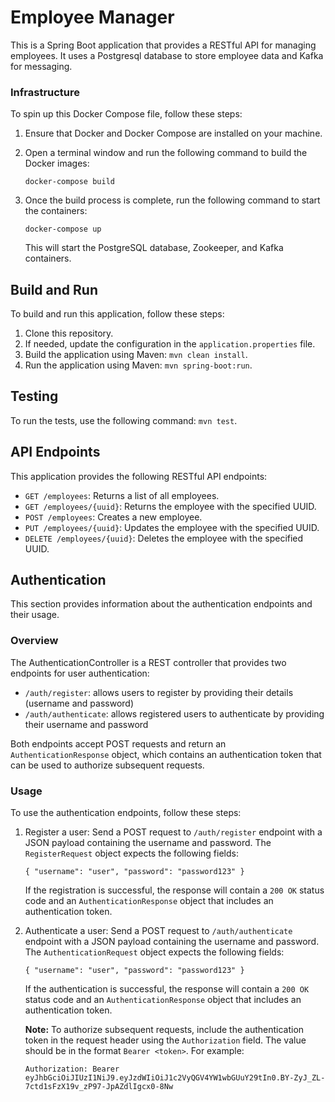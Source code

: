 
# Employee Manager

This is a Spring Boot application that provides a RESTful API for managing employees. It uses a Postgresql database to store employee data and Kafka for messaging.

### Infrastructure
To spin up this Docker Compose file, follow these steps:

1.  Ensure that Docker and Docker Compose are installed on your machine.

2.  Open a terminal window and run the following command to build the Docker images:

    `docker-compose build`

3.  Once the build process is complete, run the following command to start the containers:

    `docker-compose up`

    This will start the PostgreSQL database, Zookeeper, and Kafka containers.

## Build and Run

To build and run this application, follow these steps:

1.  Clone this repository.
2.  If needed, update the configuration in the `application.properties` file.
3.  Build the application using Maven: `mvn clean install`.
4.  Run the application using Maven: `mvn spring-boot:run`.

## Testing

To run the tests, use the following command: `mvn test`.

## API Endpoints

This application provides the following RESTful API endpoints:

-   `GET /employees`: Returns a list of all employees.
-   `GET /employees/{uuid}`: Returns the employee with the specified UUID.
-   `POST /employees`: Creates a new employee.
-   `PUT /employees/{uuid}`: Updates the employee with the specified UUID.
-   `DELETE /employees/{uuid}`: Deletes the employee with the specified UUID.

## Authentication

This section provides information about the authentication endpoints and their usage.

### Overview

The AuthenticationController is a REST controller that provides two endpoints for user authentication:

-   `/auth/register`: allows users to register by providing their details (username and password)
-   `/auth/authenticate`: allows registered users to authenticate by providing their username and password

Both endpoints accept POST requests and return an `AuthenticationResponse` object, which contains an authentication token that can be used to authorize subsequent requests.

### Usage

To use the authentication endpoints, follow these steps:

1.  Register a user: Send a POST request to `/auth/register` endpoint with a JSON payload containing the username and password. The `RegisterRequest` object expects the following fields:

    `{
    "username": "user",
    "password": "password123"
    }`

    If the registration is successful, the response will contain a `200 OK` status code and an `AuthenticationResponse` object that includes an authentication token.

2.  Authenticate a user: Send a POST request to `/auth/authenticate` endpoint with a JSON payload containing the username and password. The `AuthenticationRequest` object expects the following fields:

    `{
    "username": "user",
    "password": "password123"
    }`

    If the authentication is successful, the response will contain a `200 OK` status code and an `AuthenticationResponse` object that includes an authentication token.

    **Note:** To authorize subsequent requests, include the authentication token in the request header using the `Authorization` field. The value should be in the format `Bearer <token>`. For example:


    `Authorization: Bearer eyJhbGciOiJIUzI1NiJ9.eyJzdWIiOiJ1c2VyQGV4YW1wbGUuY29tIn0.BY-ZyJ_ZL-7ctd1sFzX19v_zP97-JpAZdlIgcx0-8Nw`